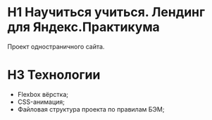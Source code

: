# H1 Научиться учиться. Лендинг для Яндекс.Практикума
Проект одностраничного сайта.
# H3 Технологии
* Flexbox вёрстка;
* CSS-анимация;
* Файловая структура проекта по правилам БЭМ;
